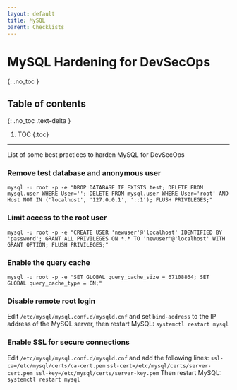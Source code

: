 ```yaml
---
layout: default
title: MySQL
parent: Checklists
---
```


# MySQL Hardening for DevSecOps
{: .no_toc }

## Table of contents
{: .no_toc .text-delta }

1. TOC
{:toc}

---

<span class="d-inline-block p-2 mr-1 v-align-middle bg-green-000"></span>List of some best practices to harden MySQL for DevSecOps


### Remove test database and anonymous user	


```
mysql -u root -p -e "DROP DATABASE IF EXISTS test; DELETE FROM mysql.user WHERE User=''; DELETE FROM mysql.user WHERE User='root' AND Host NOT IN ('localhost', '127.0.0.1', '::1'); FLUSH PRIVILEGES;"
```


### Limit access to the root user	


```
mysql -u root -p -e "CREATE USER 'newuser'@'localhost' IDENTIFIED BY 'password'; GRANT ALL PRIVILEGES ON *.* TO 'newuser'@'localhost' WITH GRANT OPTION; FLUSH PRIVILEGES;"
```


### Enable the query cache	


```
mysql -u root -p -e "SET GLOBAL query_cache_size = 67108864; SET GLOBAL query_cache_type = ON;"
```


### Disable remote root login	


Edit `/etc/mysql/mysql.conf.d/mysqld.cnf` and set `bind-address` to the IP address of the MySQL server, then restart MySQL: `systemctl restart mysql`


### Enable SSL for secure connections		

Edit `/etc/mysql/mysql.conf.d/mysqld.cnf` and add the following lines: `ssl-ca=/etc/mysql/certs/ca-cert.pem` `ssl-cert=/etc/mysql/certs/server-cert.pem ssl-key=/etc/mysql/certs/server-key.pem` Then restart MySQL: `systemctl restart mysql`

